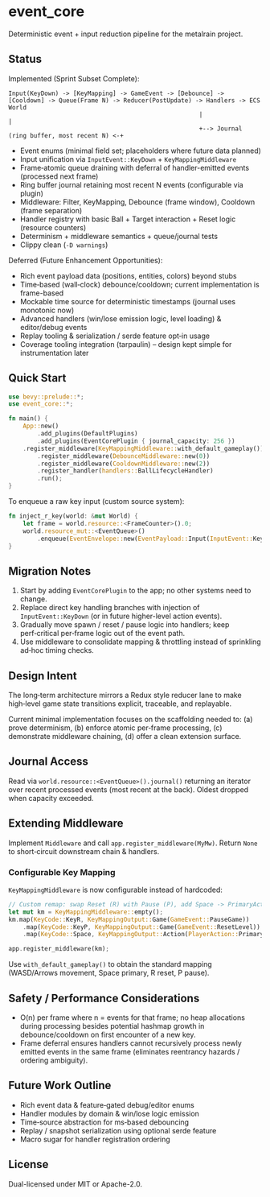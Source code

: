 # event_core

Deterministic event + input reduction pipeline for the metalrain project.

## Status

Implemented (Sprint Subset Complete):

```text
Input(KeyDown) -> [KeyMapping] -> GameEvent -> [Debounce] -> [Cooldown] -> Queue(Frame N) -> Reducer(PostUpdate) -> Handlers -> ECS World
                                                     |                                           |
                                                     +--> Journal (ring buffer, most recent N) <-+
```

- Event enums (minimal field set; placeholders where future data planned)
- Input unification via `InputEvent::KeyDown` + `KeyMappingMiddleware`
- Frame‑atomic queue draining with deferral of handler-emitted events (processed next frame)
- Ring buffer journal retaining most recent N events (configurable via plugin)
- Middleware: Filter, KeyMapping, Debounce (frame window), Cooldown (frame separation)
- Handler registry with basic Ball + Target interaction + Reset logic (resource counters)
- Determinism + middleware semantics + queue/journal tests
- Clippy clean (`-D warnings`)

Deferred (Future Enhancement Opportunities):

- Rich event payload data (positions, entities, colors) beyond stubs
- Time‑based (wall‑clock) debounce/cooldown; current implementation is frame-based
- Mockable time source for deterministic timestamps (journal uses monotonic now)
- Advanced handlers (win/lose emission logic, level loading) & editor/debug events
- Replay tooling & serialization / serde feature opt‑in usage
- Coverage tooling integration (tarpaulin) – design kept simple for instrumentation later

## Quick Start

```rust
use bevy::prelude::*;
use event_core::*;

fn main() {
    App::new()
        .add_plugins(DefaultPlugins)
        .add_plugins(EventCorePlugin { journal_capacity: 256 })
    .register_middleware(KeyMappingMiddleware::with_default_gameplay())
        .register_middleware(DebounceMiddleware::new(0))
        .register_middleware(CooldownMiddleware::new(2))
        .register_handler(handlers::BallLifecycleHandler)
        .run();
}
```

To enqueue a raw key input (custom source system):

```rust
fn inject_r_key(world: &mut World) {
    let frame = world.resource::<FrameCounter>().0;
    world.resource_mut::<EventQueue>()
        .enqueue(EventEnvelope::new(EventPayload::Input(InputEvent::KeyDown(KeyCode::KeyR)), EventSourceTag::Input, frame), frame);
}
```

## Migration Notes

1. Start by adding `EventCorePlugin` to the app; no other systems need to change.
2. Replace direct key handling branches with injection of `InputEvent::KeyDown` (or in future higher-level action events).
3. Gradually move spawn / reset / pause logic into handlers; keep perf‑critical per‑frame logic out of the event path.
4. Use middleware to consolidate mapping & throttling instead of sprinkling ad‑hoc timing checks.

## Design Intent

The long‑term architecture mirrors a Redux style reducer lane to make high‑level game state transitions explicit, traceable, and replayable.

Current minimal implementation focuses on the scaffolding needed to: (a) prove determinism, (b) enforce atomic per‑frame processing, (c) demonstrate middleware chaining, (d) offer a clean extension surface.

## Journal Access

Read via `world.resource::<EventQueue>().journal()` returning an iterator over recent processed events (most recent at the back). Oldest dropped when capacity exceeded.

## Extending Middleware

Implement `Middleware` and call `app.register_middleware(MyMw)`. Return `None` to short‑circuit downstream chain & handlers.

### Configurable Key Mapping

`KeyMappingMiddleware` is now configurable instead of hardcoded:

```rust
// Custom remap: swap Reset (R) with Pause (P), add Space -> PrimaryAction
let mut km = KeyMappingMiddleware::empty();
km.map(KeyCode::KeyR, KeyMappingOutput::Game(GameEvent::PauseGame))
    .map(KeyCode::KeyP, KeyMappingOutput::Game(GameEvent::ResetLevel))
    .map(KeyCode::Space, KeyMappingOutput::Action(PlayerAction::PrimaryAction));

app.register_middleware(km);
```

Use `with_default_gameplay()` to obtain the standard mapping (WASD/Arrows movement, Space primary, R reset, P pause).

## Safety / Performance Considerations

- O(n) per frame where n = events for that frame; no heap allocations during processing besides potential hashmap growth in debounce/cooldown on first encounter of a new key.
- Frame deferral ensures handlers cannot recursively process newly emitted events in the same frame (eliminates reentrancy hazards / ordering ambiguity).

## Future Work Outline

- Rich event data & feature‑gated debug/editor enums
- Handler modules by domain & win/lose logic emission
- Time‑source abstraction for ms‑based debouncing
- Replay / snapshot serialization using optional serde feature
- Macro sugar for handler registration ordering

## License

Dual-licensed under MIT or Apache-2.0.
